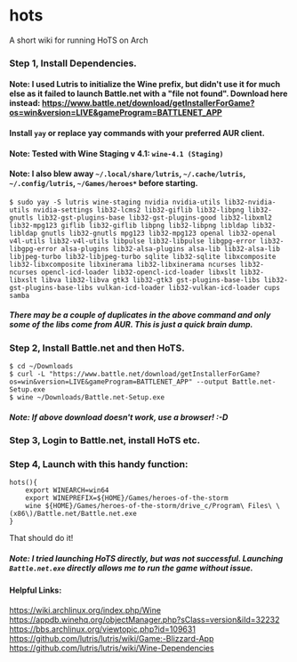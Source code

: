 # hots
A short wiki for running HoTS on Arch


### Step 1, Install Dependencies. 

#### Note: I used Lutris to initialize the Wine prefix, but didn't use it for much else as it failed to launch Battle.net with a "file not found". Download here instead: https://www.battle.net/download/getInstallerForGame?os=win&version=LIVE&gameProgram=BATTLENET_APP

#### Install `yay` or replace yay commands with your preferred AUR client.

#### Note: Tested with Wine Staging v 4.1: `wine-4.1 (Staging)`
#### Note: I also blew away `~/.local/share/lutris`, `~/.cache/lutris`, `~/.config/lutris`, `~/Games/heroes*` before starting. 

```
$ sudo yay -S lutris wine-staging nvidia nvidia-utils lib32-nvidia-utils nvidia-settings lib32-lcms2 lib32-giflib lib32-libpng lib32-gnutls lib32-gst-plugins-base lib32-gst-plugins-good lib32-libxml2 lib32-mpg123 giflib lib32-giflib libpng lib32-libpng libldap lib32-libldap gnutls lib32-gnutls mpg123 lib32-mpg123 openal lib32-openal v4l-utils lib32-v4l-utils libpulse lib32-libpulse libgpg-error lib32-libgpg-error alsa-plugins lib32-alsa-plugins alsa-lib lib32-alsa-lib libjpeg-turbo lib32-libjpeg-turbo sqlite lib32-sqlite libxcomposite lib32-libxcomposite libxinerama lib32-libxinerama ncurses lib32-ncurses opencl-icd-loader lib32-opencl-icd-loader libxslt lib32-libxslt libva lib32-libva gtk3 lib32-gtk3 gst-plugins-base-libs lib32-gst-plugins-base-libs vulkan-icd-loader lib32-vulkan-icd-loader cups samba
```

##### There may be a couple of duplicates in the above command and only some of the libs come from AUR. This is just a quick brain dump.

### Step 2, Install Battle.net and then HoTS.

```
$ cd ~/Downloads
$ curl -L "https://www.battle.net/download/getInstallerForGame?os=win&version=LIVE&gameProgram=BATTLENET_APP" --output Battle.net-Setup.exe
$ wine ~/Downloads/Battle.net-Setup.exe
```

##### Note: If above download doesn't work, use a browser! :-D

### Step 3, Login to Battle.net, install HoTS etc.

### Step 4, Launch with this handy function:

```
hots(){
    export WINEARCH=win64
    export WINEPREFIX=${HOME}/Games/heroes-of-the-storm
    wine ${HOME}/Games/heroes-of-the-storm/drive_c/Program\ Files\ \(x86\)/Battle.net/Battle.net.exe
}
```

That should do it! 

##### Note: I tried launching HoTS directly, but was not successful. Launching `Battle.net.exe` directly allows me to run the game without issue.

#### Helpful Links:

https://wiki.archlinux.org/index.php/Wine
https://appdb.winehq.org/objectManager.php?sClass=version&iId=32232
https://bbs.archlinux.org/viewtopic.php?id=109631
https://github.com/lutris/lutris/wiki/Game:-Blizzard-App
https://github.com/lutris/lutris/wiki/Wine-Dependencies

